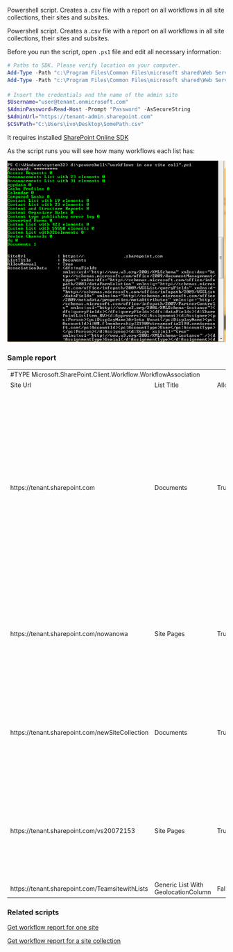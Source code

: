 Powershell script. Creates a .csv file with a report on all workflows in all site collections, their sites and subsites. 

Powershell script. Creates a .csv file with a report on all workflows in all site collections, their sites and subsites.

Before you run the script, open ```.ps1``` file and edit all necessary information:

```PowerShell
# Paths to SDK. Please verify location on your computer. 
Add-Type -Path "c:\Program Files\Common Files\microsoft shared\Web Server Extensions\15\ISAPI\Microsoft.SharePoint.Client.dll"  
Add-Type -Path "c:\Program Files\Common Files\microsoft shared\Web Server Extensions\15\ISAPI\Microsoft.SharePoint.Client.Runtime.dll"  
 
# Insert the credentials and the name of the admin site 
$Username="user@tenant.onmicrosoft.com" 
$AdminPassword=Read-Host -Prompt "Password" -AsSecureString 
$AdminUrl="https://tenant-admin.sharepoint.com" 
$CSVPath="C:\Users\ivo\Desktop\SomePath.csv"
``` 

It requires installed  [SharePoint Online SDK](https://www.microsoft.com/en-us/download/details.aspx?id=42038)

As the script runs you will see how many workflows each list has:

<img src="../Get workflow report for all site collections/wf1.png" width="850">

### Sample report

<table>
 
<colgroup><col width="357"><col width="72" span="25"></colgroup>
<tbody>
<tr height="19">
<td colspan="3" width="501" height="19">#TYPE Microsoft.SharePoint.Client.Workflow.WorkflowAssociation</td>
<td width="72">&nbsp;</td>
<td width="72">&nbsp;</td>
<td width="72">&nbsp;</td>
<td width="72">&nbsp;</td>
<td width="72">&nbsp;</td>
<td width="72">&nbsp;</td>
<td width="72">&nbsp;</td>
<td width="72">&nbsp;</td>
<td width="72">&nbsp;</td>
<td width="72">&nbsp;</td>
<td width="72">&nbsp;</td>
<td width="72">&nbsp;</td>
<td width="72">&nbsp;</td>
<td width="72">&nbsp;</td>
<td width="72">&nbsp;</td>
<td width="72">&nbsp;</td>
<td width="72">&nbsp;</td>
<td width="72">&nbsp;</td>
<td width="72">&nbsp;</td>
<td width="72">&nbsp;</td>
<td width="72">&nbsp;</td>
<td width="72">&nbsp;</td>
<td width="72">&nbsp;</td>
</tr>
<tr height="19">
<td height="19">Site Url</td>
<td>List Title</td>
<td>AllowManual</td>
<td>AssociationData</td>
<td>AutoStartChange</td>
<td>AutoStartCreate</td>
<td>BaseId</td>
<td>Created</td>
<td>Description</td>
<td>Enabled</td>
<td>HistoryListTitle</td>
<td>Id</td>
<td>InstantiationUrl</td>
<td>InternalName</td>
<td>IsDeclarative</td>
<td>ListId</td>
<td>Modified</td>
<td>Name</td>
<td>TaskListTitle</td>
<td>WebId</td>
<td>Context</td>
<td>Tag</td>
<td>Path</td>
<td>ObjectVersion</td>
<td>ServerObjectIsNull</td>
<td>TypedObject</td>
</tr>
<tr height="19">
<td height="19">https://tenant.sharepoint.com</td>
<td>Documents</td>
<td>True</td>
<td>&lt;dfs:myFields xmlns:xsd="http://www.w3.org/2001/XMLSchema" xmlns:dms="http://schemas.microsoft.com/office/2009/documentManagement/types" xmlns:dfs="http://schemas.microsoft.com/office/infopath/2003/dataFormSolution" xmlns:q="http://schemas.microsoft.com/office/infopath/2009/WSSList/queryFields"
 xmlns:d="http://schemas.microsoft.com/office/infopath/2009/WSSList/dataFields" xmlns:ma="http://schemas.microsoft.com/office/2009/metadata/properties/metaAttributes" xmlns:pc="http://schemas.microsoft.com/office/infopath/2007/PartnerControls" xmlns:xsi="http://www.w3.org/2001/XMLSchema-instance"&gt;&lt;dfs:queryFields&gt;&lt;/dfs:queryFields&gt;&lt;dfs:dataFields&gt;&lt;d:SharePointListItem_RW&gt;&lt;d:Approvers&gt;&lt;d:Assignment&gt;&lt;d:Assignee&gt;&lt;pc:Person&gt;&lt;pc:DisplayName&gt;Arleta
 Wanat&lt;/pc:DisplayName&gt;&lt;pc:AccountId&gt;i:0#.f|membership|2190@tenant.onmicrosoft.com&lt;/pc:AccountId&gt;&lt;pc:AccountType&gt;User&lt;/pc:AccountType&gt;&lt;/pc:Person&gt;&lt;/d:Assignee&gt;&lt;d:Stage xsi:nil="true" xmlns:xsi="http://www.w3.org/2001/XMLSchema-instance"
 /&gt;&lt;d:AssignmentType&gt;Serial&lt;/d:AssignmentType&gt;&lt;/d:Assignment&gt;&lt;d:Assignment&gt;&lt;d:Assignee&gt;&lt;pc:Person&gt;&lt;pc:DisplayName&gt;Arleta Wanat&lt;/pc:DisplayName&gt;&lt;pc:AccountId&gt;i:0#.f|membership|2190@tenant.onmicrosoft.com&lt;/pc:AccountId&gt;&lt;pc:AccountType&gt;User&lt;/pc:AccountType&gt;&lt;/pc:Person&gt;&lt;/d:Assignee&gt;&lt;d:Stage
 xsi:nil="true" /&gt;&lt;d:AssignmentType&gt;Serial&lt;/d:AssignmentType&gt;&lt;/d:Assignment&gt;&lt;/d:Approvers&gt;&lt;d:ExpandGroups&gt;true&lt;/d:ExpandGroups&gt;&lt;d:NotificationMessage&gt;hf&lt;/d:NotificationMessage&gt;&lt;d:DueDateforAllTasks xsi:nil="true"
 /&gt;&lt;d:DurationforSerialTasks xsi:nil="true" /&gt;&lt;d:DurationUnits&gt;Day&lt;/d:DurationUnits&gt;&lt;d:CC /&gt;&lt;d:CancelonRejection&gt;false&lt;/d:CancelonRejection&gt;&lt;d:CancelonChange&gt;false&lt;/d:CancelonChange&gt;&lt;d:EnableContentApproval&gt;false&lt;/d:EnableContentApproval&gt;&lt;/d:SharePointListItem_RW&gt;&lt;/dfs:dataFields&gt;&lt;/dfs:myFields&gt;</td>
<td>False</td>
<td>False</td>
<td>8ad4d8f0-93a7-4941-9657-cf3706f00409</td>
<td class="xl65" align="center">########</td>
<td>Routes a document for approval. Approvers can approve or reject the document, reassign the approval task, or request changes to the document.</td>
<td>True</td>
<td>Workflow History</td>
<td>e76e75fe-1622-4c26-a5fa-7e6178c61ae9</td>
<td>_layouts/15/IniWrkflIP.aspx</td>
<td class="xl66" width="72">oo<br>
<br>
&lt;Cfg.d3a8e0e9_03da_4f32_99c9_f778c1d5d560.4.512.&gt;</td>
<td>True</td>
<td>19e3d565-15c5-4a89-b95a-626b48ff0bcc</td>
<td class="xl65" align="center">########</td>
<td>oo</td>
<td>Task List with 14 elements</td>
<td>b05b85f0-c7fe-4646-ac41-4fde2db44f3b</td>
<td colspan="2">Microsoft.SharePoint.Client.ClientContext</td>
<td colspan="2">Microsoft.SharePoint.Client.ObjectPathIdentity</td>
<td>False</td>
<td>Microsoft.SharePoint.Client.Workflow.WorkflowAssociation</td>
</tr>
<tr height="19">
<td height="19">https://tenant.sharepoint.com/nowanowa</td>
<td>Site Pages</td>
<td>True</td>
<td>&nbsp;</td>
<td>True</td>
<td>True</td>
<td>dd19a800-37c1-43c0-816d-f8eb5f4a4145</td>
<td class="xl65" align="center">########</td>
<td>Manages document expiration and retention by allowing participants to decide whether to retain or delete expired documents.</td>
<td>True</td>
<td>Workflow History</td>
<td colspan="2">139a534e-abe6-4862-b19e-895eac1e0cbc</td>
<td>mjyf</td>
<td>False</td>
<td>c6e865a5-b992-4a51-ba25-9ecd76ba336f</td>
<td class="xl65" align="center">########</td>
<td>mjyf</td>
<td>Tasks</td>
<td>0a2bec62-9fd7-44a4-b1bb-eacc553b3cd2</td>
<td colspan="2">Microsoft.SharePoint.Client.ClientContext</td>
<td colspan="2">Microsoft.SharePoint.Client.ObjectPathIdentity</td>
<td>False</td>
<td>Microsoft.SharePoint.Client.Workflow.WorkflowAssociation</td>
</tr>
<tr height="19">
<td height="19">https://tenant.sharepoint.com/newSiteCollection</td>
<td>Documents</td>
<td>True</td>
<td>&nbsp;</td>
<td>True</td>
<td>True</td>
<td>dd19a800-37c1-43c0-816d-f8eb5f4a4145</td>
<td class="xl65" align="center">########</td>
<td>Manages document expiration and retention by allowing participants to decide whether to retain or delete expired documents.</td>
<td>True</td>
<td>Workflow History</td>
<td colspan="2">e9dd54d1-27db-4ca9-8a84-6266ab3e824f</td>
<td>app2</td>
<td>False</td>
<td>62a23f97-fe21-4142-b485-9805474162b1</td>
<td class="xl65" align="center">########</td>
<td>app2</td>
<td>Tasks</td>
<td>051be499-7633-4837-a3d6-68fc68ca0bcb</td>
<td colspan="2">Microsoft.SharePoint.Client.ClientContext</td>
<td colspan="2">Microsoft.SharePoint.Client.ObjectPathIdentity</td>
<td>False</td>
<td>Microsoft.SharePoint.Client.Workflow.WorkflowAssociation</td>
</tr>
<tr height="19">
<td height="19">https://tenant.sharepoint.com/vs20072153</td>
<td>Site Pages</td>
<td>True</td>
<td>&nbsp;</td>
<td>True</td>
<td>True</td>
<td>dd19a800-37c1-43c0-816d-f8eb5f4a4145</td>
<td class="xl65" align="center">########</td>
<td>Manages document expiration and retention by allowing participants to decide whether to retain or delete expired documents.</td>
<td>True</td>
<td>Workflow History</td>
<td colspan="2">c7cd1221-4dd7-4e0c-953b-aee71519116b</td>
<td>uoiio</td>
<td>False</td>
<td>545e45b7-6c2d-4378-9d23-cd08acf7ce19</td>
<td class="xl65" align="center">########</td>
<td>uoiio</td>
<td>Tasks</td>
<td>d7275f5e-6ec5-4f67-a817-dc3d694027ed</td>
<td colspan="2">Microsoft.SharePoint.Client.ClientContext</td>
<td colspan="2">Microsoft.SharePoint.Client.ObjectPathIdentity</td>
<td>False</td>
<td>Microsoft.SharePoint.Client.Workflow.WorkflowAssociation</td>
</tr>
<tr height="19">
<td height="19">https://tenant.sharepoint.com/TeamsitewithLists</td>
<td>Generic List With GeolocationColumn</td>
<td>False</td>
<td>&nbsp;</td>
</tr>
</tbody>

 </table>

### Related scripts
 

[Get workflow report for one site](https://gallery.technet.microsoft.com/scriptcenter/Get-workflow-report-for-one-a326c22b)

[Get workflow report for a site collection](https://gallery.technet.microsoft.com/scriptcenter/Get-workflow-report-for-a-c9c50672)
